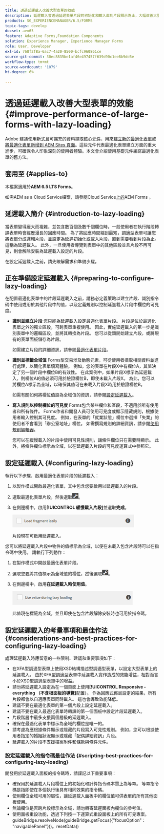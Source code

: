 ```yaml
---
title: 透過延遲載入改善大型表單的效能
description: 延遲載入會透過延遲表單片段的初始化和載入直到片段顯示為止，大幅改善大型和複雜調適型表單的效能。
products: SG_EXPERIENCEMANAGER/6.5/FORMS
topic-tags: develop
docset: aem65
feature: Adaptive Forms,Foundation Components
solution: Experience Manager, Experience Manager Forms
role: User, Developer
exl-id: 768f2f8a-6ac7-4a20-8500-bcfc960861ce
source-git-commit: 30ec8835be1af46e497457f639d90c1ee8b9dd6e
workflow-type: tm+mt
source-wordcount: '1079'
ht-degree: 6%

---
```


# 透過延遲載入改善大型表單的效能{#improve-performance-of-large-forms-with-lazy-loading}

<span class="preview">Adobe 建議使用新式且可擴充的資料擷取[核心元件](https://experienceleague.adobe.com/docs/experience-manager-core-components/using/adaptive-forms/introduction.html)，用來[建立新的最適化表單](/help/forms/using/create-an-adaptive-form-core-components.md)或[將最適化表單新增到 AEM Sites 頁面](/help/forms/using/create-or-add-an-adaptive-form-to-aem-sites-page.md)。這些元件代表最適化表單建立方面的重大進步，可確保令人印象深刻的使用者體驗。本文會介紹使用基礎元件編寫最適化表單的舊方法。</span>

## 套用至 {#applies-to}

本檔案適用於&#x200B;**AEM 6.5 LTS Forms**。

如需AEM as a Cloud Service檔案，請參閱Cloud Service[上的](https://experienceleague.adobe.com/docs/experience-manager-cloud-service/content/forms/adaptive-forms-authoring/authoring-adaptive-forms-foundation-components/create-an-adaptive-form-on-forms-cs/lazy-loading-adaptive-forms.html)AEM Forms 。

## 延遲載入簡介 {#introduction-to-lazy-loading}

當表單變得龐大而複雜，並包含數百個及數千個欄位時，一般使用者在執行階段轉譯表單時會經歷漫長的回應時間。 為了將回應時間縮到最短，調適型表單可讓您將表單分成邏輯片段，並設定為延遲初始化或載入片段，直到需要看到片段為止。 這稱為延遲載入。 此外，一旦使用者導覽到表單中的其他區段並且片段不再可見，則會解除安裝為延遲載入設定的片段。

在設定延遲載入之前，請先瞭解需求和準備步驟。

## 正在準備設定延遲載入 {#preparing-to-configure-lazy-loading}

在配置最適化表單中的片段延遲載入之前，請務必定義策略以建立片段、識別指令碼中使用或用於其他片段中的值，以及定義規則以控制延遲載入片段中欄位的可見度。

* **識別並建立片段**
您只能為延遲載入設定最適化表單片段。 片段是位於最適化表單之外的獨立區段，可跨表單重複使用。 因此，實施延遲載入的第一步是識別表單中的邏輯區段，並將其轉換為片段。 您可以從頭開始建立片段，或將現有的表單面板儲存為片段。

  如需建立片段的詳細資訊，請參閱[最適化表單片段](../../forms/using/adaptive-form-fragments.md)。

* **識別並標籤全域值**
Forms型交易涉及動態元素，可從使用者擷取相關資料並進行處理，以簡化表單填寫體驗。 例如，您的表單在片段X中有欄位A，其值決定了另一個片段中欄位B的有效性。 在此案例中，如果片段X標示為延遲載入，則欄位A的值必須可用於驗證欄位B，即使未載入片段X。 為此，您可以將欄位A標示為全域，以確保其值可在未載入片段X時用於驗證欄位B。

  如需有關如何將欄位值設為全域值的資訊，請參閱[設定延遲載入](../../forms/using/lazy-loading-adaptive-forms.md#p-configuring-lazy-loading-p)。

* **寫入規則以控制欄位的可見度**
Forms包含某些欄位和區段，不適用於所有使用者和所有條件。 Forms作者和開發人員可使用可見度或顯示隱藏規則，根據使用者輸入控制其可見度。 例如，在表單的「就業狀態」欄位中選擇「失業」的使用者不會看到「辦公室地址」欄位。 如需撰寫規則的詳細資訊，請參閱[使用規則編輯器](../../forms/using/rule-editor.md)。

  您可以在緩慢載入的片段中使用可見性規則，讓條件欄位只在需要時顯示。 此外，將條件欄位標示為全域，以在延遲載入片段的可見度運算式中參照它。

## 設定延遲載入 {#configuring-lazy-loading}

執行以下步驟，啟用最適化表單片段的延遲載入：

1. 以製作模式開啟最適化表單，其中包含您要啟用以延遲載入的片段。
1. 選取最適化表單片段，然後選取![cmppr](assets/cmppr.png)。
1. 在側邊欄中，啟用&#x200B;**[!UICONTROL 緩慢載入片段]**&#x200B;並選取&#x200B;**完成**。

   ![啟用最適化表單片段的延遲載入](assets/lazy-loading-fragment.png)

   片段現在可啟用延遲載入。

您可以將延遲載入片段中物件的值標示為全域，以便在未載入包含片段時可以在指令碼中使用。 請執行下列動作：

1. 在製作模式中開啟最適化表單片段。
1. 選取您要將其值標示為全域值的欄位，然後選取![cmppr](assets/cmppr.png)。
1. 在側邊欄中，啟用&#x200B;**在延遲載入時使用值**。

   ![側欄中的延遲載入欄位](assets/enable-lazy-loading.png)

   此值現在標籤為全域，並且即使在包含片段解除安裝時也可用於指令碼。

## 設定延遲載入的考量事項和最佳作法 {#considerations-and-best-practices-for-configuring-lazy-loading}

處理延遲載入時應留意的一些限制、建議和重要事項如下：

* 在XFA型調適型表單上使用XSD結構描述型調適型表單，以設定大型表單上的延遲載入。 由於XFA型調適型表單中延遲載入實作造成的效能增益，相對而言小於XSD型調適型表單中的增益。
* 請勿將延遲載入設定為在一個頁面上使用&#x200B;**[!UICONTROL Responsive -everything （不含根面板的導覽]**&#x200B;配置）。 作為回應式佈局設定的結果，所有片段都會以自適應表單同時載入。 這也會導致效能降低。
* 建議不要在最適化表單的第一個片段上設定延遲載入。
* 建議不要在載入最適化表單時轉譯的第一個面板中設定片段延遲載入。
* 片段階層中最多支援兩個層級的延遲載入。
* 確保在最適化表單中標示為全域的欄位是唯一的。
* 請考慮為應根據條件顯示或隱藏的片段寫入可見性規則。 例如，您可以根據使用者指定的婚姻狀況顯示或隱藏「配偶詳細資訊」片段。
* 延遲載入的片段不支援檔案附件和條款與條件元件。

### 設定延遲載入的指令碼最佳作法 {#scripting-best-practices-for-configuring-lazy-loading}

開發用於延遲載入面板的指令碼時，請謹記以下重要事項：

* 確保用於延遲載入片段欄位上的初始化和計算指令碼本質上為等冪。 等冪指令碼是指即使在多個執行後具有相同效果的指令碼。
* 使用欄位全域可用的屬性，讓延遲載入面板中的欄位值可供表單的所有其他面板使用。
* 無論欄位是否跨片段標示為全域，請勿轉寄延遲面板內欄位的參考值。
* 使用面板重設功能，透過下列按一下運算式重設面板上的所有可見專案。\
  guideBridge.resolveNode(guideBridge.getFocus({&quot;focusOption&quot;： &quot;navigablePanel&quot;}))。resetData()
